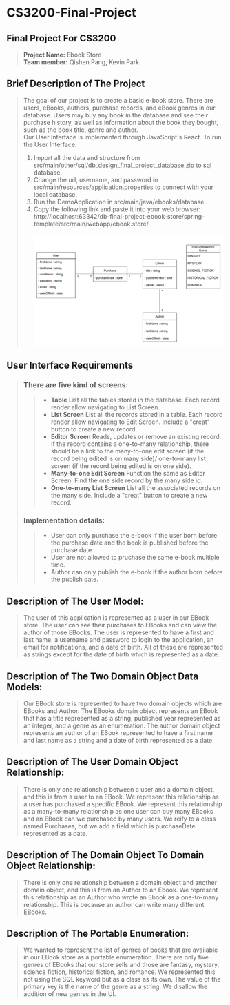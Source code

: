 # CS3200-Final-Project

## Final Project For CS3200 
> **Project Name:** Ebook Store <br />
> **Team member:** Qishen Pang, Kevin Park <br />
 
## Brief Description of The Project
> The goal of our project is to create a basic e-book store. There are users, eBooks, authors, purchase records, and eBook genres in our database. Users may buy any book in the database and see their purchase history, as well as information about the book they bought, such as the book title, genre and author. <br />
> Our User Interface is implemented through JavaScript's React. To run the User Interface: <br />
> 1. Import all the data and structure from src/main/other/sql/db_design_final_project_database.zip to sql database. <br />
> 2. Change the url, username, and password in src/main/resources/application.properties to connect with your local database. <br />
> 3. Run the DemoApplication in src/main/java/ebooks/database. <br />
> 4. Copy the following link and paste it into your web browser: <br />
> http://localhost:63342/db-final-project-ebook-store/spring-template/src/main/webapp/ebook.store/ <br /> <br />
> ![Link to UML class diagram](https://github.com/YsGBt/CS3200-Final-Project/blob/main/cs3200-final-project-UML.PNG?raw=true) <br />

## User Interface Requirements
> ### There are five kind of screens: <br />
> > - **Table** List all the tables stored in the database. Each record render allow navigating to List Screen. <br />
> > - **List Screen** List all the records stored in a table. Each record render allow navigating to Edit Screen. Include a "creat" button to create a new record. <br />
> > - **Editor Screen** Reads, updates or remove an existing record. If the record contains a one-to-many relationship, there should be a link to the many-to-one edit screen (if the record being edited is on many side)/ one-to-many list screen (if the record being edited is on one side). <br />
> > - **Many-to-one Edit Screen** Function the same as Editor Screen. Find the one side record by the many side id. <br />
> > - **One-to-many List Screen** List all the associated records on the many side. Include a "creat" button to create a new record. <br />
> ### Implementation details: <br />
> > - User can only purchase the e-book if the user born before the purchase date and the book is published before the purchase date. <br />
> > - User are not allowed to pruchase the same e-book multiple time. <br />
> > - Author can only publish the e-book if the author born before the publish date. <br />

## Description of The User Model:
> The user of this application is represented as a user in our EBook store. The user can see their purchases to EBooks and can view the author of those EBooks. The user is represented to have a first and last name, a username and password to login to the application, an email for notifications, and a date of birth. All of these are represented as strings except for the date of birth which is represented as a date.

## Description of The Two Domain Object Data Models:
> Our EBook store is represented to have two domain objects which are EBooks and Author. The EBooks domain object represents an EBook that has a title represented as a string, published year represented as an integer, and a genre as an enumeration. The author domain object represents an author of an EBook represented to have a first name and last name as a string and a date of birth represented as a date.

## Description of The User Domain Object Relationship:
> There is only one relationship between a user and a domain object, and this is from a user to an EBook. We represent this relationship as a user has purchased a specific EBook. We represent this relationship as a many-to-many relationship as one user can buy many EBooks and an EBook can we purchased by many users. We reify to a class named Purchases, but we add a field which is purchaseDate represented as a date.

## Description of The Domain Object To Domain Object Relationship:
> There is only one relationship between a domain object and another domain object, and this is from an Author to an Ebook. We represent this relationship as an Author who wrote an Ebook as a one-to-many relationship. This is because an author can write many different EBooks.

## Description of The Portable Enumeration:
> We wanted to represent the list of genres of books that are available in our EBook store as a portable enumeration. There are only five genres of EBooks that our store sells and those are fantasy, mystery, science fiction, historical fiction, and romance. We represented this not using the SQL keyword but as a class as its own. The value of the primary key is the name of the genre as a string. We disallow the addition of new genres in the UI.
